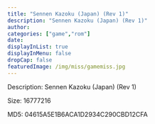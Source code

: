 ```yaml
---
title: "Sennen Kazoku (Japan) (Rev 1)"
description: "Sennen Kazoku (Japan) (Rev 1)"
author: 
categories: ["game","rom"]
date: 
displayInList: true
displayInMenu: false
dropCap: false
featuredImage: /img/miss/gamemiss.jpg
---
```


Description: Sennen Kazoku (Japan) (Rev 1)

Size: 16777216

MD5: 04615A5E1B6ACA1D2934C290CBD12CFA

